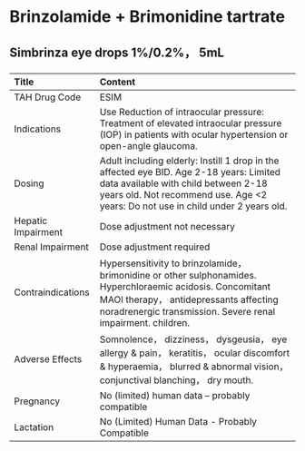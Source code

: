 # Brinzolamide + Brimonidine tartrate

## Simbrinza eye drops 1%/0.2%， 5mL

##### 

| Title              | Content                                                                                                                                                                                                              |
|:-------------------|:---------------------------------------------------------------------------------------------------------------------------------------------------------------------------------------------------------------------|
| TAH Drug Code      | ESIM                                                                                                                                                                                                                 |
| Indications        | Use Reduction of intraocular pressure: Treatment of elevated intraocular pressure (IOP) in patients with ocular hypertension or open-angle glaucoma.                                                                 |
| Dosing             | Adult including elderly: Instill 1 drop in the affected eye BID. Age 2-18 years: Limited data available with child between 2-18 years old. Not recommend use. Age <2 years: Do not use in child under 2 years old.   |
| Hepatic Impairment | Dose adjustment not necessary                                                                                                                                                                                        |
| Renal Impairment   | Dose adjustment required                                                                                                                                                                                             |
| Contraindications  | Hypersensitivity to brinzolamide， brimonidine or other sulphonamides. Hyperchloraemic acidosis. Concomitant MAOI therapy， antidepressants affecting noradrenergic transmission. Severe renal impairment. children. |
| Adverse Effects    | Somnolence， dizziness， dysgeusia， eye allergy & pain， keratitis， ocular discomfort & hyperaemia， blurred & abnormal vision， conjunctival blanching， dry mouth.                                               |
| Pregnancy          | No (limited) human data – probably compatible                                                                                                                                                                        |
| Lactation          | No (Limited) Human Data - Probably Compatible                                                                                                                                                                        |

